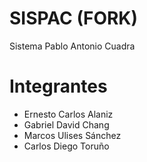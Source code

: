 # SISPAC (FORK)
Sistema Pablo Antonio Cuadra

# Integrantes
- Ernesto Carlos Alaniz
- Gabriel David Chang
- Marcos Ulises Sánchez
- Carlos Diego Toruño
